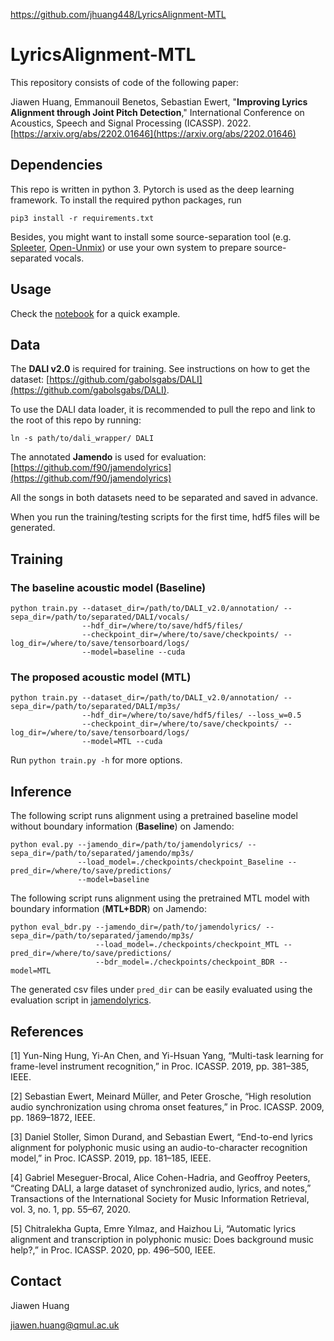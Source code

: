 https://github.com/jhuang448/LyricsAlignment-MTL

# LyricsAlignment-MTL

This repository consists of code of the following paper:

Jiawen Huang, Emmanouil Benetos, Sebastian Ewert, "**Improving Lyrics Alignment through Joint Pitch Detection**," 
International Conference on Acoustics, Speech and Signal Processing (ICASSP). 2022. [https://arxiv.org/abs/2202.01646](https://arxiv.org/abs/2202.01646)

## Dependencies

This repo is written in python 3. Pytorch is used as the deep learning framework. To install the required python packages, run

```
pip3 install -r requirements.txt
```

Besides, you might want to install some source-separation tool (e.g. [Spleeter](https://github.com/deezer/Spleeter), [Open-Unmix](https://github.com/sigsep/open-unmix-pytorch)) or use your own system to prepare source-separated vocals.

## Usage

Check the [notebook](https://github.com/jhuang448/LyricsAlignment-MTL/blob/main/example.ipynb) for a quick example.

## Data

The **DALI v2.0** is required for training. See instructions on how to get the dataset: [https://github.com/gabolsgabs/DALI](https://github.com/gabolsgabs/DALI). 

To use the DALI data loader, it is recommended to pull the repo and link to the root of this repo by running:

```
ln -s path/to/dali_wrapper/ DALI
```

The annotated **Jamendo** is used for evaluation: [https://github.com/f90/jamendolyrics](https://github.com/f90/jamendolyrics) 

All the songs in both datasets need to be separated and saved in advance. 

When you run the training/testing scripts for the first time, hdf5 files will be generated.

## Training

### The baseline acoustic model (**Baseline**)

```
python train.py --dataset_dir=/path/to/DALI_v2.0/annotation/ --sepa_dir=/path/to/separated/DALI/vocals/ 
                --hdf_dir=/where/to/save/hdf5/files/
                --checkpoint_dir=/where/to/save/checkpoints/ --log_dir=/where/to/save/tensorboard/logs/ 
                --model=baseline --cuda
```

### The proposed acoustic model (**MTL**)

```
python train.py --dataset_dir=/path/to/DALI_v2.0/annotation/ --sepa_dir=/path/to/separated/DALI/mp3s/ 
                --hdf_dir=/where/to/save/hdf5/files/ --loss_w=0.5
                --checkpoint_dir=/where/to/save/checkpoints/ --log_dir=/where/to/save/tensorboard/logs/ 
                --model=MTL --cuda
```

Run `python train.py -h` for more options.

## Inference

The following script runs alignment using a pretrained baseline model without boundary information (**Baseline**) on Jamendo:

```
python eval.py --jamendo_dir=/path/to/jamendolyrics/ --sepa_dir=/path/to/separated/jamendo/mp3s/
               --load_model=./checkpoints/checkpoint_Baseline --pred_dir=/where/to/save/predictions/
               --model=baseline
```

The following script runs alignment using the pretrained MTL model with boundary information (**MTL+BDR**) on Jamendo:

```
python eval_bdr.py --jamendo_dir=/path/to/jamendolyrics/ --sepa_dir=/path/to/separated/jamendo/mp3s/
                   --load_model=./checkpoints/checkpoint_MTL --pred_dir=/where/to/save/predictions/
                   --bdr_model=./checkpoints/checkpoint_BDR --model=MTL
```

The generated csv files under `pred_dir` can be easily evaluated using the evaluation script in [jamendolyrics](https://github.com/f90/jamendolyrics).

## References

[1] Yun-Ning Hung, Yi-An Chen, and Yi-Hsuan Yang, “Multi-task learning for frame-level instrument recognition,” in Proc. ICASSP. 2019, pp. 381–385, IEEE.

[2] Sebastian Ewert, Meinard Müller, and Peter Grosche, “High resolution audio synchronization using chroma onset features,” in Proc. ICASSP. 2009, pp. 1869–1872, IEEE.

[3] Daniel Stoller, Simon Durand, and Sebastian Ewert, “End-to-end lyrics alignment for polyphonic music using an audio-to-character recognition model,” in Proc. ICASSP. 2019, pp. 181–185, IEEE.

[4] Gabriel Meseguer-Brocal, Alice Cohen-Hadria, and Geoffroy Peeters, “Creating DALI, a large dataset of synchronized audio, lyrics, and notes,” Transactions of the International Society for Music Information Retrieval, vol. 3, no. 1, pp. 55–67, 2020.

[5] Chitralekha Gupta, Emre Yılmaz, and Haizhou Li, “Automatic lyrics alignment and transcription in polyphonic music: Does background music help?,” in Proc. ICASSP. 2020, pp. 496–500, IEEE.


## Contact

Jiawen Huang

jiawen.huang@qmul.ac.uk

